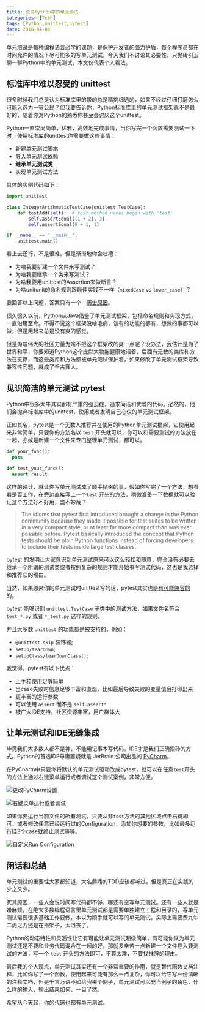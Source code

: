 ```yaml
---
title: 说说Python中的单元测试
categories: [Tech]
tags: [Python,unittest,pytest]
date: 2018-04-08
---
```


单元测试是每种编程语言必学的课题，是保护开发者的强力护盾，每个程序员都在时间允许的情况下尽可能多的写单元测试，今天我们不讨论其必要性，只抛砖引玉聊一聊Python中的单元测试，本文仅代表个人看法。

## 标准库中难以忍受的 unittest

很多时候我们总是认为标准库里的带的总是精挑细选的，如果不经过仔细打磨怎么可能入选为一等公民？但我要告诉你，Python标准库里的单元测试框架真不是最好的，随着你对Python的熟悉你甚至会讨厌这个unittest。

Python一直崇尚简单，优雅，高效地完成事情，当你写完一个函数需要测试一下时，使用标准库的unittest你需要做这些事情：

- 新建单元测试脚本
- 导入单元测试依赖
- **继承单元测试类**
- 实现单元测试方法

具体的实例代码如下：

```python
import unittest

class IntegerArithmeticTestCase(unittest.TestCase):
    def testAdd(self):  # test method names begin with 'test'
        self.assertEqual((1 + 2), 3)
        self.assertEqual(0 + 1, 1)

if __name__ == '__main__':
    unittest.main()
```

看上去还行，不是很难。但是渐渐地你会吐槽：

- 为啥我要新建一个文件来写测试？
- 为啥我要继承一个类来写测试？
- 为啥我要用unittest的Assertion来做断言？
- 为啥unitunit的命名规则跟最佳实践不一样（`mixedCase` vs `lower_case`）？

要回答以上问题，答案只有一个：[历史原因](https://www.quora.com/Will-Pythons-unittest-module-become-pythonic-anytime-soon)。

很久很久以前，Python从Java借鉴了单元测试框架，包括命名规则和实现方式，一直沿用至今。不得不说这个框架没啥毛病，该有的功能的都有，想做的事都可以做，但是用起来总是没有爽的感觉。

但是为啥伟大的社区力量为啥不把这个框架改的爽一点呢？没办法，我估计是为了世界和平，你要知道Python这个庞然大物能健康地活着，后面有无数的类库和方法在支撑，而这些类库和方法都被单元测试保护着，如果修改了单元测试框架导致兼容性问题，就成了千古罪人。

## 见识简洁的单元测试 pytest

Python中很多大牛其实都有严重的强迫症，追求简洁和优雅的代码。必然的，他们会抛弃标准库中的unittest，使用或者发明自己心仪的单元测试框架。

正如其名，pytest是一个无数人推荐并在使用的Python单元测试框架，它使用起来非常简单，只要你的方法名以 `test` 开头就可以，你可以和需要测试的方法放在一起，亦或是新建一个文件来专门整理单元测试，都可以。


```python
def your_func():
  pass

def test_your_func():
  assert result
```
这样的设计，就让你写单元测试成了顺手拈来的事，假如你写完了一个方法，想看看是否工作，在旁边直接写上一个`test` 开头的方法，稍微准备一下数据就可以验证这个方法好不好用，岂不妙哉？

> The idioms that pytest first introduced brought a change in the Python community because they made it possible for test suites to be written in a very compact style, or at least far more compact than was ever possible before. Pytest basically introduced the concept that Python tests should be plain Python functions instead of forcing developers to include their tests inside large test classes.

pytest 的发明让大家意识到单元测试原来可以这么轻松和随意，完全没有必要去继承一个所谓的测试类或者按照复杂的规则才能开始书写测试代码，这也是我选择和推荐它的理由。

当然，如果原来你的单元测试时unittest写的话，pytest其实也是[有可能兼容的](https://docs.pytest.org/en/latest/unittest.html)的。

pytest 能够识别 `unittest.TestCase` 子类中的测试方法，如果文件名符合 `test_*.py` 或者 `*_test.py` 这样的规则。

并且大多数 `unittest` 的功能都是被支持的，例如：

-   `@unittest.skip` 装饰器;
-   `setUp/tearDown`;
-   `setUpClass/tearDownClass()`;

我觉得，pytest有以下优点：

- 上手和使用足够简单 
- 当case失败时信息足够丰富和直观，比如最后导致失败的变量值会打印出来
- 更丰富的运行参数
- 可以使用 `assert` 而不是 `self.assert*` 
- 被广大IDE支持，社区资源丰富，用户群体大


## 让单元测试和IDE无缝集成

毕竟我们大多数人都不是神，不能用记事本写代码，IDE才是我们正确搬砖的方式。Python的首选IDE毋庸置疑就是 JetBrain 公司出品的 [PyCharm](https://www.jetbrains.com/pycharm/download/)。

在PyCharm中只要你将默认的单元测试驱动改成pytest，就可以在任意`test`开头的方法上通过右键菜单运行或者调试这个测试案例，非常方便。

![更改PyCharm设置](images/pytest-pycharm-settings.png)

![右键菜单运行或者调试](images/pytest-context-run.png)

如果你要运行当前文件的所有测试，只要从非`test`方法的其他区域点击右键即可。或者修改任意已经运行过的Configuration，添加你想要的参数，比如最多运行挂3个case就终止测试等等。

![自定义Run Configuration](images/pytest-configuration.png)

## 闲话和总结

单元测试的重要性大家都知道，大名鼎鼎的TDD应该都听过，但是真正在实践的少之又少。

究其原因，一些人会说时间写代码都不够，哪还有空写单元测试。还有一些人就是嫌麻烦，在绝大多数编程语言里单元测试都是需要单独建立工程和目录的，写单元测试需要很多基础工作要做，本以为顺手就可以写的单元测试，实际上需要费九牛二虎之力还是在搭架子，太沮丧了。

Python的动态特性和灵活性让它有可能让单元测试超级简单，有可能你认为单元测试还是不要和业务代码混合在一起的好，那就多辛苦一点新建一个文件导入要测试的方法，写一个 `test` 开头的方法即可，不算太难，不要找推辞的理由。

最后我的个人观点，单元测试其实还有一个非常重要的作用，就是替代函数文档注释。比如你写了一个函数，使用起来可能有那么一点复杂，你可以给它写一份清晰的注释文档，但是千言万语不如给我来个例子，单元测试可以充当例子的角色，什么样的输入，输出结果如何，一目了然。

希望从今天起，你的代码也都有单元测试。

